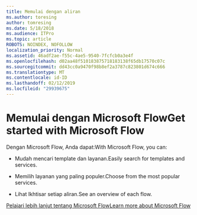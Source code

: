 ```yaml
---
title: Memulai dengan aliran
ms.author: toresing
author: tomresing
ms.date: 5/18/2018
ms.audience: ITPro
ms.topic: article
ROBOTS: NOINDEX, NOFOLLOW
localization_priority: Normal
ms.assetid: 46adf2ae-f55c-4ae5-9540-7fcfcb0a3e4f
ms.openlocfilehash: d02aa48f510183875718183138f65db17570c07c
ms.sourcegitcommit: dd43cc0a9470f98b8ef2a3787c823801d674c666
ms.translationtype: MT
ms.contentlocale: id-ID
ms.lasthandoff: 02/12/2019
ms.locfileid: "29939675"
---
```

# <a name="get-started-with-microsoft-flow"></a><span data-ttu-id="7dd66-102">Memulai dengan Microsoft Flow</span><span class="sxs-lookup"><span data-stu-id="7dd66-102">Get started with Microsoft Flow</span></span>

<span data-ttu-id="7dd66-103">Dengan Microsoft Flow, Anda dapat:</span><span class="sxs-lookup"><span data-stu-id="7dd66-103">With Microsoft Flow, you can:</span></span>
  
- <span data-ttu-id="7dd66-104">Mudah mencari template dan layanan.</span><span class="sxs-lookup"><span data-stu-id="7dd66-104">Easily search for templates and services.</span></span>
    
- <span data-ttu-id="7dd66-105">Memilih layanan yang paling populer.</span><span class="sxs-lookup"><span data-stu-id="7dd66-105">Choose from the most popular services.</span></span>
    
- <span data-ttu-id="7dd66-106">Lihat Ikhtisar setiap aliran.</span><span class="sxs-lookup"><span data-stu-id="7dd66-106">See an overview of each flow.</span></span>
    
[<span data-ttu-id="7dd66-107">Pelajari lebih lanjut tentang Microsoft Flow</span><span class="sxs-lookup"><span data-stu-id="7dd66-107">Learn more about Microsoft Flow</span></span>](https://go.microsoft.com/fwlink/?linkid=874446)
  

